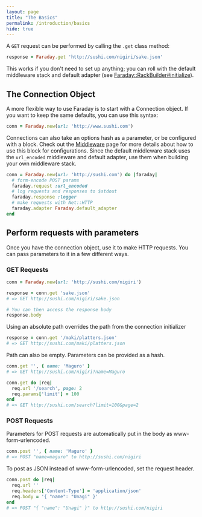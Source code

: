 ```yaml
---
layout: page
title: "The Basics"
permalink: /introduction/basics
hide: true
---
```


A `GET` request can be performed by calling the `.get` class method:

```ruby
response = Faraday.get 'http://sushi.com/nigiri/sake.json'
```

This works if you don't need to set up anything; you can roll with the default middleware
stack and default adapter (see [Faraday::RackBuilder#initialize][rack_builder]).

## The Connection Object

A more flexible way to use Faraday is to start with a Connection object. If you want to keep the same defaults, you can use this syntax:

```ruby
conn = Faraday.new(url: 'http://www.sushi.com')
```

Connections can also take an options hash as a parameter, or be configured with a block.
Check out the [Middleware][middleware] page for more details about how to use this block for configurations.
Since the default middleware stack uses the `url_encoded` middleware and default adapter, use them when building your own middleware stack.

```ruby
conn = Faraday.new(url: 'http://sushi.com') do |faraday|
  # form-encode POST params
  faraday.request :url_encoded
  # log requests and responses to $stdout
  faraday.response :logger
  # make requests with Net::HTTP
  faraday.adapter Faraday.default_adapter
end
```

## Perform requests with parameters

Once you have the connection object, use it to make HTTP requests. You can pass parameters to it in a few different ways.

### GET Requests

```ruby
conn = Faraday.new(url: 'http://sushi.com/nigiri')

response = conn.get 'sake.json'
# => GET http://sushi.com/nigiri/sake.json

# You can then access the response body
response.body 
``` 

Using an absolute path overrides the path from the connection initializer

```ruby
response = conn.get '/maki/platters.json'
# => GET http://sushi.com/maki/platters.json
```

Path can also be empty. Parameters can be provided as a hash.

```ruby
conn.get '', { name: 'Maguro' }
# => GET http://sushi.com/nigiri?name=Maguro

conn.get do |req|
  req.url '/search', page: 2
  req.params['limit'] = 100
end
# => GET http://sushi.com/search?limit=100&page=2
```

### POST Requests

Parameters for POST requests are automatically put in the body as www-form-urlencoded.

```ruby
conn.post '', { name: 'Maguro' }
# => POST "name=maguro" to http://sushi.com/nigiri
```
To post as JSON instead of www-form-urlencoded, set the request header.

```ruby
conn.post do |req|
  req.url ''
  req.headers['Content-Type'] = 'application/json'
  req.body = '{ "name": "Unagi" }'
end
# => POST "{ "name": "Unagi" }" to http://sushi.com/nigiri
```

[rack_builder]:   https://github.com/lostisland/faraday/blob/master/lib/faraday/rack_builder.rb
[middleware]:     ../middleware
